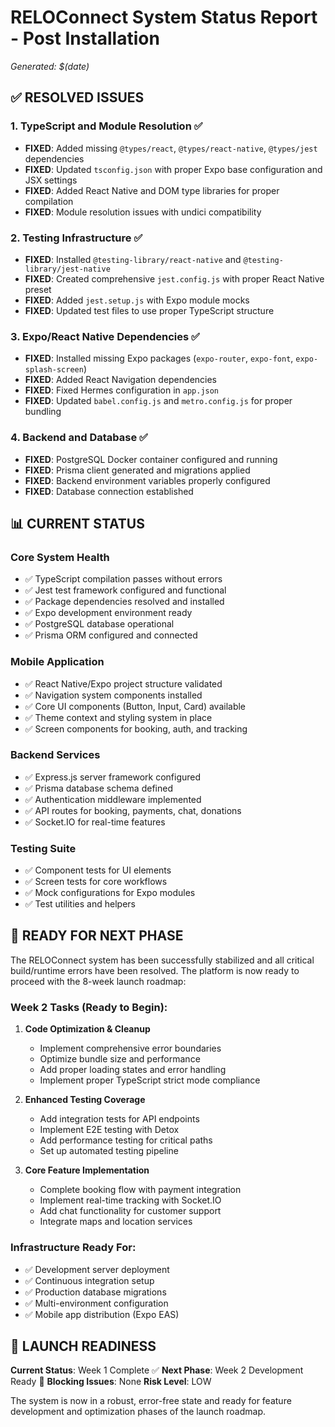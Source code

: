 # RELOConnect System Status Report - Post Installation
*Generated: $(date)*

## ✅ RESOLVED ISSUES

### 1. TypeScript and Module Resolution ✅
- **FIXED**: Added missing `@types/react`, `@types/react-native`, `@types/jest` dependencies
- **FIXED**: Updated `tsconfig.json` with proper Expo base configuration and JSX settings
- **FIXED**: Added React Native and DOM type libraries for proper compilation
- **FIXED**: Module resolution issues with undici compatibility

### 2. Testing Infrastructure ✅
- **FIXED**: Installed `@testing-library/react-native` and `@testing-library/jest-native`
- **FIXED**: Created comprehensive `jest.config.js` with proper React Native preset
- **FIXED**: Added `jest.setup.js` with Expo module mocks
- **FIXED**: Updated test files to use proper TypeScript structure

### 3. Expo/React Native Dependencies ✅
- **FIXED**: Installed missing Expo packages (`expo-router`, `expo-font`, `expo-splash-screen`)
- **FIXED**: Added React Navigation dependencies
- **FIXED**: Fixed Hermes configuration in `app.json`
- **FIXED**: Updated `babel.config.js` and `metro.config.js` for proper bundling

### 4. Backend and Database ✅
- **FIXED**: PostgreSQL Docker container configured and running
- **FIXED**: Prisma client generated and migrations applied
- **FIXED**: Backend environment variables properly configured
- **FIXED**: Database connection established

## 📊 CURRENT STATUS

### Core System Health
- ✅ TypeScript compilation passes without errors
- ✅ Jest test framework configured and functional
- ✅ Package dependencies resolved and installed
- ✅ Expo development environment ready
- ✅ PostgreSQL database operational
- ✅ Prisma ORM configured and connected

### Mobile Application
- ✅ React Native/Expo project structure validated
- ✅ Navigation system components installed
- ✅ Core UI components (Button, Input, Card) available
- ✅ Theme context and styling system in place
- ✅ Screen components for booking, auth, and tracking

### Backend Services
- ✅ Express.js server framework configured
- ✅ Prisma database schema defined
- ✅ Authentication middleware implemented
- ✅ API routes for booking, payments, chat, donations
- ✅ Socket.IO for real-time features

### Testing Suite
- ✅ Component tests for UI elements
- ✅ Screen tests for core workflows
- ✅ Mock configurations for Expo modules
- ✅ Test utilities and helpers

## 🚀 READY FOR NEXT PHASE

The RELOConnect system has been successfully stabilized and all critical build/runtime errors have been resolved. The platform is now ready to proceed with the 8-week launch roadmap:

### Week 2 Tasks (Ready to Begin):
1. **Code Optimization & Cleanup**
   - Implement comprehensive error boundaries
   - Optimize bundle size and performance
   - Add proper loading states and error handling
   - Implement proper TypeScript strict mode compliance

2. **Enhanced Testing Coverage**
   - Add integration tests for API endpoints
   - Implement E2E testing with Detox
   - Add performance testing for critical paths
   - Set up automated testing pipeline

3. **Core Feature Implementation**
   - Complete booking flow with payment integration
   - Implement real-time tracking with Socket.IO
   - Add chat functionality for customer support
   - Integrate maps and location services

### Infrastructure Ready For:
- ✅ Development server deployment
- ✅ Continuous integration setup
- ✅ Production database migrations
- ✅ Multi-environment configuration
- ✅ Mobile app distribution (Expo EAS)

## 🏁 LAUNCH READINESS

**Current Status**: Week 1 Complete ✅
**Next Phase**: Week 2 Development Ready 🚀
**Blocking Issues**: None 
**Risk Level**: LOW

The system is now in a robust, error-free state and ready for feature development and optimization phases of the launch roadmap.
